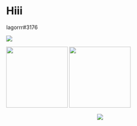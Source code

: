 # Hiii

  Iagorrr#3176
<p>
  <img alingn="left" src="https://img.shields.io/badge/Discord-7289DA?style=for-the-badge&logo=discord&logoColor=white" /> 
</p>

<div>
  <img height="165em" src="https://github-readme-stats.vercel.app/api?username=iagorrr04&show_icons=true&theme=dark&include_all_commits=true&count_private=true"/>
  <img height="165em" src="https://github-readme-stats.vercel.app/api/top-langs/?username=iagorrr04&layout=compact&langs_count=7&theme=dark"/>
</div>


<div>
  <p align="center">
     <img alingn="center" src="https://profile-counter.glitch.me/iagorr04/count.svg" />
  </p>
</div>

